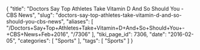 {
    "title": "Doctors Say Top Athletes Take Vitamin D And So Should You - CBS News",
    "slug": "doctors-say-top-athletes-take-vitamin-d-and-so-should-you-cbs-news",
    "aliases": [
        "/Doctors+Say+Top+Athletes+Take+Vitamin+D+And+So+Should+You+-+CBS+News+Feb+2016",
        "/7306"
    ],
    "tiki_page_id": 7306,
    "date": "2016-02-05",
    "categories": [
        "Sports"
    ],
    "tags": [
        "Sports"
    ]
}